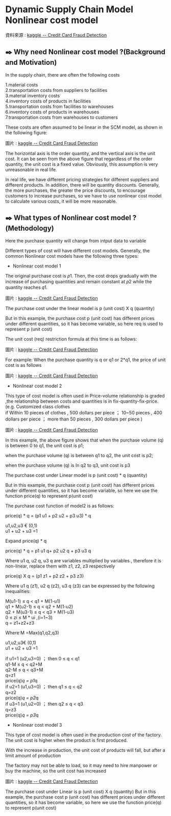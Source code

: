 #   Dynamic Supply Chain Model Nonlinear cost model <br>
資料來源 : [kaggle -- Credit Card Fraud Detection](https://www.kaggle.com/mlg-ulb/creditcardfraud)


## :black_nib: Why need Nonlinear cost model ?(Background and Motivation) <br>

In the supply chain, there are often the following costs

1.material costs  
2.transportation costs from suppliers to facilities  
3.material inventory costs  
4.inventory costs of products in facilities  
5.transportation costs from facilities to warehouses  
6.inventory costs of products in warehouses  
7.transportation costs from warehouses to customers  


These costs are often assumed to be linear in the SCM model, as shown in the following figure:

圖片 : [kaggle -- Credit Card Fraud Detection](https://www.kaggle.com/mlg-ulb/creditcardfraud)

The horizontal axis is the order quantity, and the vertical axis is the unit cost. It can be seen from the above figure that regardless of the order quantity, the unit cost is a fixed value. Obviously, this assumption is very unreasonable in real life.

In real life, we have different pricing strategies for different suppliers and different products. In addition, there will be quantity discounts. Generally, the more purchases, the greater the price discounts, to encourage customers to increase purchases, so we have to use nonlinear cost model to calculate various costs, it will be more reasonable.

## :black_nib: What types of Nonlinear cost model ?(Methodology) <br>

Here the purchase quantity will change from intput data to variable

Different types of cost will have different cost models. Generally, the common Nonlinear cost models have the following three types:

* Nonlinear cost model 1

The original purchase cost is 𝑝1. Then, the cost drops gradually with the increase of purchasing quantities and remain constant at 𝑝2 while the quantity reaches 𝑞1.

圖片 : [kaggle -- Credit Card Fraud Detection](https://www.kaggle.com/mlg-ulb/creditcardfraud)

The purchase cost under the linear model is p (unit cost) X q (quantity)

But in this example, the purchase cost p (unit cost) has different prices under different quantities, so it has become variable, so here req is used to represent p (unit cost)

The unit cost (req) restriction formula at this time is as follows:

圖片 : [kaggle -- Credit Card Fraud Detection](https://www.kaggle.com/mlg-ulb/creditcardfraud)

For example:
When the purchase quantity is q or q1 or 2*q1, the price of unit cost is as follows

圖片 : [kaggle -- Credit Card Fraud Detection](https://www.kaggle.com/mlg-ulb/creditcardfraud)

* Nonlinear cost model 2

This type of cost model is often used in Price-volume relationship is graded ,the relationship between costs and quantities is in fix-quantity-fix-price.  
(e.g. Customized class clothes  
if Within 10 pieces of clothes , 500 dollars per piece ； 10~50 pieces , 400 dollars per piece ； more than 50 pieces , 300 dollars per piece )

圖片 : [kaggle -- Credit Card Fraud Detection](https://www.kaggle.com/mlg-ulb/creditcardfraud)

In this example, the above figure shows that 
when the purchase volume (q) is between 0 to q1, the unit cost is p1;   

when the purchase volume (q) is between q1 to q2, the unit cost is p2;  

when the purchase volume (q) is In q2 to q3, unit cost is p3


The purchase cost under Linear model is p (unit cost) * q (quantity)

But in this example, the purchase cost p (unit cost) has different prices under different quantities, so it has become variable, so here we use the function price(q) to represent p(unit cost)

The purchase cost function of model2 is as follows:

price(q) * q = (p1 u1 + p2 u2 + p3 u3) * q  

u1,u2,u3 € (0,1)  
u1 + u2 + u3 =1  

Expand price(q) * q  

price(q) * q = p1 u1 q+ p2 u2 q + p3 u3 q  

Where u1 q, u2 q, u3 q are variables multiplied by variables , therefore it is non-linear, replace them with z1, z2, z3 respectively  

price(q) X q = (p1 z1 + p2 z2 + p3 z3)  

Where u1 q (z1), u2 q (z2), u3 q (z3) can be expressed by the following inequalities:  

M(u1-1) ≤ q < q1 + M(1-u1)  
q1 + M(u2-1) ≤ q < q2 + M(1-u2)  
q2 + M(u3-1) ≤ q < q3 + M(1-u3)  
0 ≤ zi ≤ M * ui ,(i=1~3)   
q = z1+z2+z3  

Where M =Max(q1,q2,q3)  

u1,u2,u3€ (0,1)  
u1 + u2 + u3 =1  

if u1=1 (u2,u3=0) ； then 0 ≤ q < q1   
   q1-M ≤ q < q2+M  
   q2-M ≤ q < q3+M  
   q=z1  
   price(q)*q = p1*q  
if u2=1 (u1,u3=0) ； then q1 ≤ q < q2   
   q=z2  
   price(q)*q = p2*q  
if u3=1 (u1,u2=0) ； then q2 ≤ q < q3   
   q=z3  
   price(q)*q = p3*q  

* Nonlinear cost model 3

This type of cost model is often used in the production cost of the factory. The unit cost is higher when the product is first produced.  

With the increase in production, the unit cost of products will fall, but after a limit amount of production

The factory may not be able to load, so it may need to hire manpower or buy the machine, so the unit cost has increased

圖片 : [kaggle -- Credit Card Fraud Detection](https://www.kaggle.com/mlg-ulb/creditcardfraud)

The purchase cost under Linear is p (unit cost) X q (quantity)
But in this example, the purchase cost p (unit cost) has different prices under different quantities, so it has become variable, so here we use the function price(q) to represent p(unit cost)



















